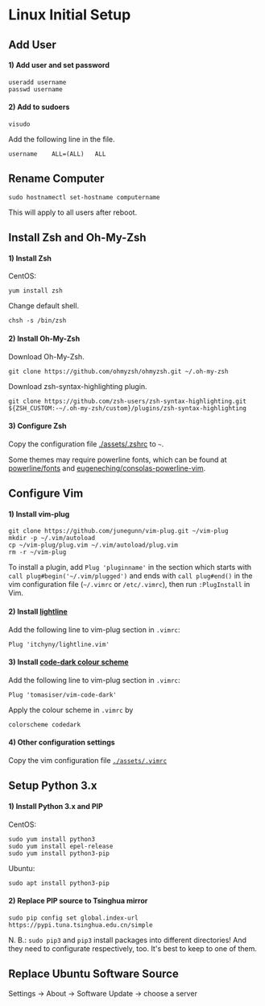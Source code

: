 # Linux Initial Setup

## Add User


#### 1) Add user and set password

```
useradd username
passwd username
```

#### 2) Add to sudoers

```
visudo
```

Add the following line in the file.
```
username    ALL=(ALL)   ALL
```


## Rename Computer

```
sudo hostnamectl set-hostname computername
```
This will apply to all users after reboot.

## Install Zsh and Oh-My-Zsh

#### 1) Install Zsh

CentOS:
```
yum install zsh
```

Change default shell.
```
chsh -s /bin/zsh
```

#### 2) Install Oh-My-Zsh

Download Oh-My-Zsh.
```
git clone https://github.com/ohmyzsh/ohmyzsh.git ~/.oh-my-zsh
```

Download zsh-syntax-highlighting plugin.
```
git clone https://github.com/zsh-users/zsh-syntax-highlighting.git ${ZSH_CUSTOM:-~/.oh-my-zsh/custom}/plugins/zsh-syntax-highlighting
```

#### 3) Configure Zsh

Copy the configuration file [./assets/.zshrc](/linux/assets/.zshrc) to `~`.

Some themes may require powerline fonts, which can be found at [powerline/fonts](https://github.com/powerline/fonts) and [eugeneching/consolas-powerline-vim](https://github.com/eugeneching/consolas-powerline-vim).


## Configure Vim

#### 1) Install vim-plug

```
git clone https://github.com/junegunn/vim-plug.git ~/vim-plug
mkdir -p ~/.vim/autoload
cp ~/vim-plug/plug.vim ~/.vim/autoload/plug.vim
rm -r ~/vim-plug
```

To install a plugin, add `Plug 'pluginname'` in the section which starts with `call plug#begin('~/.vim/plugged')` and ends with `call plug#end()` in the vim configuration file (`~/.vimrc` or `/etc/.vimrc`), then run `:PlugInstall` in Vim.

#### 2) Install [lightline](https://github.com/itchyny/lightline.vim)

Add the following line to vim-plug section in `.vimrc`:
```
Plug 'itchyny/lightline.vim'
```

#### 3) Install [code-dark colour scheme](https://github.com/tomasiser/vim-code-dark)

Add the following line to vim-plug section in `.vimrc`:
```
Plug 'tomasiser/vim-code-dark'
```

Apply the colour scheme in `.vimrc` by
```
colorscheme codedark
```

#### 4) Other configuration settings

Copy the vim configuration file [`./assets/.vimrc`](/linux/assets/.vimrc)

## Setup Python 3.x

#### 1) Install Python 3.x and PIP

CentOS:
```
sudo yum install python3
sudo yum install epel-release
sudo yum install python3-pip
```

Ubuntu:
```
sudo apt install python3-pip
```

#### 2) Replace PIP source to Tsinghua mirror

```
sudo pip config set global.index-url https://pypi.tuna.tsinghua.edu.cn/simple
```

N. B.: `sudo pip3` and `pip3` install packages into different directories! And they need to configurate respectively, too. It's best to keep to one of them.


## Replace Ubuntu Software Source

Settings -> About -> Software Update -> choose a server
